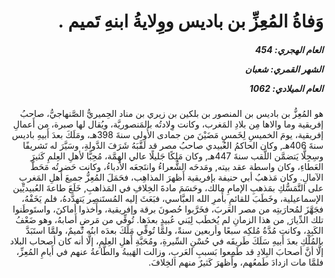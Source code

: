 <h1 dir="rtl">وَفاةُ المُعِزِّ بن باديس ووِلايةُ ابنهِ تَميم .</h1>

<h5 dir="rtl">العام الهجري:  454

الشهر القمري: شعبان

العام الميلادي: 1062</h5>

<p dir="rtl">هو المُعِزُّ بن باديس بن المنصور بن بلكين بن زيري بن مناد الحِميريُّ الصَّنهاجيُّ، صاحبُ إفريقية وما والاها مِن بلادِ المَغرب، وكانت وِلادتُه بالمَنصوريَّة، ويُقال لها صبرة، من أَعمالِ إفريقية، يومَ الخميسِ لِخَمسٍ مَضَيْنَ من جمادى الأُولى سنةَ 398هـ، ومَلَكَ بعدَ أَبيهِ باديس سنةَ 406هـ, وكان الحاكمُ العُبيدي صاحبُ مصر قد لَقَّبَهُ شَرَفَ الدَّولةِ، وسَيَّرَ له تَشريفًا وسِجِلًّا يَتضمَّن اللَّقب سنةَ 447هـ, وكان مَلِكًا جَليلًا عالي الهِمَّة، مُحِبًّا لأهلِ العِلمِ كَثيرَ العَطاءِ، وكان واسطة عقد بيته, ومَدحَه الشُّعراءُ وانتَجعَه الأُدباءُ، وكانت حَضرتُه مَحَطَّ الآمالِ. وكان مَذهبُ أبي حنيفة بإفريقية أَظهرَ المذاهِب، فحَمَلَ المُعِزُّ جميعَ أَهلِ المَغربِ على التَّمَسُّكِ بمَذهبِ الإمامِ مالك، وحَسَمَ مادةَ الخِلافِ في المَذاهبِ, خَلَعَ طاعةَ العُبيديِّين الإسماعيلية، وخَطَبَ للقائمِ بأَمرِ الله العبَّاسي، فبَعَثَ إليه المُستَنصِر يَتهدَّدهُ، فلم يَخَفْهُ، فجَهَّزَ لمُحارَبتِه من مصر العَربَ، فخَرَّبوا حُصونَ برقة وإفريقية، وأَخذوا أماكنَ، واستَوطَنوا تلك الدِّيارَ, من هذا الزمانِ لم يُخطَب لِبَني عُبيدٍ بعدَها. تُوفِّي من مَرضٍ أَصابهُ، وهو ضَعْفُ الكَبِدِ، وكانت مُدَّةُ مُلكِه سبعًا وأربعين سنةً، ولمَّا تُوفِّي مَلَكَ بعدَه ابنُه تُميمٌ، ولمَّا استَبَدَّ بالمُلْكِ بعدَ أَبيهِ سَلَكَ طَريقَه في حُسْنِ السِّيرةِ، ومُحَبَّةِ أَهلِ العِلمِ، إلَّا أنه كان أصحاب البلاد إلَّا أنَّ أصحابَ البِلادِ قد طَمِعوا بَسببِ العَربِ، وزالت الهَيبةُ والطَّاعةُ عنهم في أَيامِ المُعِزِّ، فلمَّا مات ازدادَ طَمعُهم، وأَظهرَ كَثيرٌ منهم الخِلافَ.</p></br>
